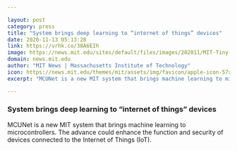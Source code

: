 ```yaml
---

layout: post
category: press
title: "System brings deep learning to “internet of things” devices"
date: 2020-11-13 05:13:28
link: https://vrhk.co/38A6EIh
image: https://news.mit.edu/sites/default/files/images/202011/MIT-Tiny-AI-01.jpg
domain: news.mit.edu
author: "MIT News | Massachusetts Institute of Technology"
icon: https://news.mit.edu/themes/mit/assets/img/favicon/apple-icon-57x57.png
excerpt: "MCUNet is a new MIT system that brings machine learning to microcontrollers. The advance could enhance the function and security of devices connected to the Internet of Things (IoT)."

---
```


### System brings deep learning to “internet of things” devices

MCUNet is a new MIT system that brings machine learning to microcontrollers. The advance could enhance the function and security of devices connected to the Internet of Things (IoT).